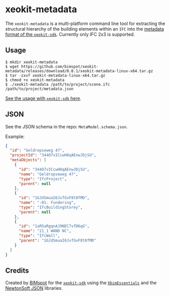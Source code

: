 # xeokit-metadata

The `xeokit-metadata` is a multi-platform command line tool for extracting
the structural hierarchy of the building elements within an `IFC` into the
[metadata format of the `xeokit-sdk`][0]. Currently only IFC 2x3 is supported.

## Usage

```
$ mkdir xeokit-metadata
$ wget https://github.com/bimspot/xeokit-metadata/releases/download/0.0.1/xeokit-metadata-linux-x64.tar.gz
$ tar -zxvf xeokit-metadata-linux-x64.tar.gz
$ chmod +x xeokit-metadata
$ ./xeokit-metadata /path/to/project/scene.ifc /path/to/project/metadata.json
```

[See the usage with `xeokit-sdk` here][0].

## JSON

See the JSON schema in the repo: `MetaModel.schema.json`.

Example:

```json
{
  "id": "Geldropseweg 47",
  "projectId": "344O7vICcwH8qAEnwJDjSU",
  "metaObjects": [
    {
      "id": "344O7vICcwH8qAEnwJDjSU",
      "name": "Geldropseweg 47",
      "type": "IfcProject",
      "parent": null
    },
    {
      "id": "1GJdSmuaI6JvfGvF8t8fMD",
      "name": "-01. Fundering",
      "type": "IfcBuildingStorey",
      "parent": null
    },
    {
      "id": "1aR5aRgqnAJ9NEC7sfD6qG",
      "name": "21_1 WAND NC",
      "type": "IfcWall",
      "parent": "1GJdSmuaI6JvfGvF8t8fMD"
    }
  ]
}
```

## Credits

Created by [BIMspot][1] for the [`xeokit-sdk`][2] using the
[`XbimEssentials`][3] and the [NewtonSoft JSON][4] libraries.

[0]: https://github.com/xeokit/xeokit-sdk/wiki/Viewing-BIM-Models-Offline
[1]: https://bimspot.io
[2]: https://xeokit.io
[3]: https://github.com/xBimTeam/XbimEssentials
[4]: https://www.newtonsoft.com/json
